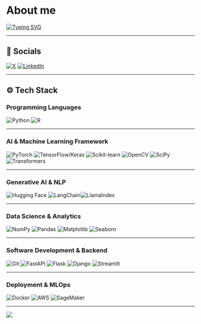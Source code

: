 
# About me  
[![Typing SVG](https://readme-typing-svg.herokuapp.com?font=Fira+Code&weight=600&size=22&pause=1000&color=F75C07&width=435&lines=I'm+an+AI+Engineer;Generative+AI+Specialist)](https://git.io/typing-svg)

---

## 🔗 Socials   
 [![X](https://img.shields.io/badge/-X-000?style=flat&logo=x&logoColor=white)](https://x.com/Tournas_)  [![LinkedIn](https://img.shields.io/badge/-LinkedIn-0077B5?style=flat&logo=linkedin)](https://www.linkedin.com/in/konstantinos-tournas/) 

---

## ⚙️ Tech Stack

### **Programming Languages**  

![Python](https://img.shields.io/badge/-Python-000?style=flat&logo=python&logoColor=white&scale=1.3)  ![R](https://img.shields.io/badge/-R-276DC3?style=flat&logo=r&logoColor=white&scale=1.3)

---

### **AI & Machine Learning Framework**  
![PyTorch](https://img.shields.io/badge/-PyTorch-EE4C2C?style=flat&logo=pytorch&logoColor=white)  ![TensorFlow/Keras](https://img.shields.io/badge/-TensorFlow%2FKeras-FF6F00?style=flat&logo=tensorflow&logoColor=white)  ![Scikit-learn](https://img.shields.io/badge/-Scikit--learn-F7931E?style=flat&logo=scikit-learn&logoColor=white)  ![OpenCV](https://img.shields.io/badge/-OpenCV-5C3EE8?style=flat&logo=opencv&logoColor=white)    ![SciPy](https://img.shields.io/badge/-SciPy-8A5E9F?style=flat&logo=scipy&logoColor=white)  ![Transformers](https://img.shields.io/badge/-Transformers-FFDE57?style=flat)

---
### **Generative AI & NLP**  
![Hugging Face](https://img.shields.io/badge/-Hugging%20Face-FF6F00?style=flat&logo=huggingface&logoColor=white)  ![LangChain](https://img.shields.io/badge/-LangChain-FF0000?style=flat&logo=langchain&logoColor=white)![LlamaIndex](https://img.shields.io/badge/-LlamaIndex-00BFFF?style=flat)  

---
### **Data Science & Analytics**  
![NumPy](https://img.shields.io/badge/-NumPy-013243?style=flat&logo=numpy&logoColor=white)  ![Pandas](https://img.shields.io/badge/-Pandas-006F61?style=flat&logo=pandas&logoColor=white)  ![Matplotlib](https://img.shields.io/badge/-Matplotlib-003B57?style=flat&logo=matplotlib&logoColor=white)  ![Seaborn](https://img.shields.io/badge/-Seaborn-4C78A8?style=flat)  

---

### **Software Development & Backend**  
![Git](https://img.shields.io/badge/-Git-F05032?style=flat&logo=git&logoColor=white)  ![FastAPI](https://img.shields.io/badge/-FastAPI-009688?style=flat&logo=fastapi&logoColor=white)  ![Flask](https://img.shields.io/badge/-Flask-000000?style=flat&logo=flask&logoColor=white)  ![Django](https://img.shields.io/badge/-Django-092E20?style=flat&logo=django&logoColor=white)  ![Streamlit](https://img.shields.io/badge/-Streamlit-FF4B4B?style=flat&logo=streamlit&logoColor=white)  

---

### **Deployment & MLOps**  
![Docker](https://img.shields.io/badge/-Docker-2496ED?style=flat&logo=docker&logoColor=white)  ![AWS](https://img.shields.io/badge/-AWS-232F3E?style=flat&logo=amazonaws&logoColor=white)  ![SageMaker](https://img.shields.io/badge/-SageMaker-FF9900?style=flat&logo=amazonaws&logoColor=white)  

---

[![](https://visitcount.itsvg.in/api?id=tournas&label=Profile%20Views&icon=0&pretty=true)](https://visitcount.itsvg.in)
